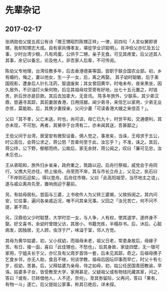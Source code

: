 先辈杂记
========================

2017-02-17
------------------------
张炳勋伯父提五叔公有诗「赠王甥昭烈陈甥正祥」一律，前四句「人言似舅即贤甥，我却知甥志大成。自有家风傳孝友，堪從学业识聪明」。肖冲伯父亦忆及五公事，少时台湾少粮，凡有鸡蛋，公供于二甥，亲子无食。可见其疼爱。后父述其人其事，余记以备忘，论及他人，非吾家人后辈，不可传阅。

陈伯父专地理，台湾任教多年，后去香港德美等国，尝职于联合国农业部。初，乡有婚约，悔之，妻以他女，生一子一女，后，离之再娶。
其子幼时聪敏，后于美国观影，遭身后人针扎注药，智退废矣；其女曾回黄华，时电未布，夜来黑坐，因久居外，不识油灯火柴何物，后见其祖母坟茔旁有好地，出七十五元置之，时钱贵，折后世亦是巨款。其后去加拿大，无音讯。
陈多年旅外，少联系，其少弟汉鼎，尝遍寻其踪，其前妻居香港，日用拮据，闻少弟寻，来信乞以家用，少弟无业亦贫，莫能助。后，其携少妻探亲，父问少妻「可读香港大嫂之来信否？」。

父曰「其不孝，父亡未送，时也，尚可谅，母亡已九十，时世平和，交通便利，其亦未现，不可恕。再者，其舅卒于台湾有二，亦未闻其送，吾甚鄙之」

王伯父间于台湾，居室安有微型设备，佣人觉之，事发矣，当诛，王母求于五公，时公高位，会蒋公求之，蒋公怒「吾辈何至于此，汝忘乎？」不准，诛之。其后，蒋公绊，公下野，郁郁而终。公故后，家无余财，蒋公闻之，叹曰「廉可见忠，汝未忘也」。

王从弟昭和，旅外归乡省亲，政府重之，筑路以迎。后舟行祭祖，戚党会于舟同行，父携大兄亦往，桥上侯舟。舟至而不岸，其与市长立舟上，父见之，执石曰「不岸则石迎矣」，得以登舟。后舟往市嶺，父曰「此高阳祖茔，当尽地主之谊」，遂与戚众离舟先至，置响炮迎于墓前。

另，有姑母居杭，尝函与三婆，上书收件人为父转三婆揭，父故拆阅之。其内问安，忆往事，遍问各亲戚近况，唯不问其亲兄事。父回之「汝兄苦亡，何不问不提，甚不周」

另，汉鼎伯父少时聪慧，大学时恋一女，与人争，人有权，使其退学，遂终身不娶。好文喜书，余幼时曾随父访，其居小，书籍充栋，半榻存书。后，沐后，心脏病发，因独居，无人顾，虫浮于尸，味溢于室，邻人方觉。

其母为黄华姑婆，初，父小叔幼，而祖母未老，祖父日老，常患身故后，母嫁子苦。有日，接一函，喜曰「此佳甥也，不愁也」，后其身故，家徒四壁，无一银可家用，宁姐夫长于父，亦忆及有父周岁首饰一套，后未见其踪，奇之。后祖母携子乞食乡邻，亦无人助，食且不继，何谈学教，祖母后因坛印事而早亡，时父十有七岁，叔幼，苦甚。后，父拜姑婆为亲母，侍之如母，初，姑公任民国青田教谕，早诛。姑婆多子女，皆受教至大学，家用甚足，父疑祖父或有物钱托藏其家，问之，答曰「或有，已转借他人，人不还，奈何」，至其弥留际，父再问，答曰「果有，有物一斗」遂亡。后父提姑公家事，称其已绝后，详未探。